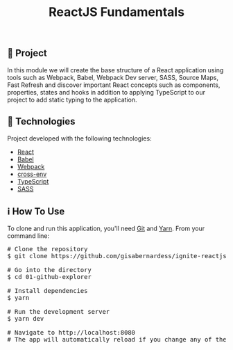 <h1 align="center">
  ReactJS Fundamentals
</h1>

<br/>

## 💬 Project

In this module we will create the base structure of a React application using tools such as Webpack, Babel, Webpack Dev server, SASS, Source Maps, Fast Refresh and discover important React concepts such as components, properties, states and hooks in addition to applying TypeScript to our project to add static typing to the application.

## 🚀 Technologies

Project developed with the following technologies:

- [React](https://reactjs.org)
- [Babel](https://babeljs.io/)
- [Webpack](https://webpack.js.org/)
- [cross-env](https://github.com/kentcdodds/cross-env)
- [TypeScript](https://www.typescriptlang.org/)
- [SASS](https://sass-lang.com/)

## ℹ️ How To Use

To clone and run this application, you'll need [Git](https://git-scm.com) and [Yarn](https://legacy.yarnpkg.com). From your command line:

<div class="highlight highlight-source-shell">
<pre><span class="pl-c"><span class="pl-c">#</span> Clone the repository</span>
$ git clone https://github.com/gisabernardess/ignite-reactjs.git <br/>
<span class="pl-c"><span class="pl-c">#</span> Go into the directory</span>
$ <span class="pl-c1">cd</span> 01-github-explorer <br/>
<span class="pl-c"><span class="pl-c">#</span> Install dependencies</span>
$ yarn <br/>
<span class="pl-c"><span class="pl-c">#</span> Run the development server</span>
$ yarn dev <br/>
<span class="pl-c"><span class="pl-c">#</span> Navigate to http://localhost:8080</span>
<span class="pl-c"><span class="pl-c">#</span> The app will automatically reload if you change any of the source files.</span></pre>

</div>
